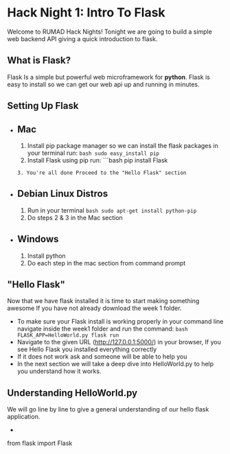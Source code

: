 # Hack Night 1: Intro To Flask

Welcome to RUMAD Hack Nights! Tonight we are going to build a simple web backend API giving a quick introduction to flask.

## What is Flask?
Flask Is a simple but powerful web microframework for **python**. Flask is easy to install so we can get our web api up and running in minutes. 

## Setting Up Flask

 - ## Mac
	 1. Install pip package manager so we can install the flask packages in your terminal run: ```bash sudo easy_install pip ``` 
	 2. Install Flask using pip run:  ```bash
	 pip install Flask 
	 ```
	 3. You're all done Proceed to the "Hello Flask" section
- ## Debian Linux Distros
	1. Run in your terminal ```bash sudo apt-get install python-pip ```
	2. Do steps 2 & 3 in the Mac section 
- ## Windows
	1. Install python 
	2. Do each step in the mac section from command prompt

## "Hello Flask"
Now that we have flask installed it is time to start making something awesome
If you have not already download the week 1 folder.

- To make sure your Flask install is working properly in your command line navigate inside the week1 folder and run the command: ```bash FLASK_APP=HelloWorld.py flask run```
- Navigate to the given URL (http://127.0.0.1:5000/) in your browser, If you see Hello Flask you installed everything correctly
- If it does not work ask and someone will be able to help you
- In the next section we will take a deep dive into HelloWorld.py to help you understand how it works.

## Understanding HelloWorld.py
We will go line by line to give a general understanding of our hello flask application.

 - ```python
 from flask import Flask
 ```

